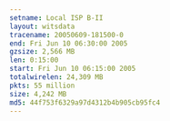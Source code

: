 ```yaml
---
setname: Local ISP B-II
layout: witsdata
tracename: 20050609-181500-0
end: Fri Jun 10 06:30:00 2005
gzsize: 2,566 MB
len: 0:15:00
start: Fri Jun 10 06:15:00 2005
totalwirelen: 24,309 MB
pkts: 55 million
size: 4,242 MB
md5: 44f753f6329a97d4312b4b905cb95fc4
---
```

